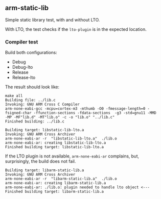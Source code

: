 ## arm-static-lib

Simple static library test, with and without LTO.

With LTO, the test checks if the `lto-plugin` is in the expected location.

### Compiler test

Build both configurations:

- Debug
- Debug-lto
- Release
- Release-lto

The result should look like:

```console
make all
Building file: ../lib.c
Invoking: GNU ARM Cross C Compiler
arm-none-eabi-gcc -mcpu=cortex-m3 -mthumb -O0 -fmessage-length=0 -fsigned-char -ffunction-sections -fdata-sections  -g3 -std=gnu11 -MMD -MP -MF"lib.d" -MT"lib.o" -c -o "lib.o" "../lib.c"
Finished building: ../lib.c

Building target: libstatic-lib-lto.a
Invoking: GNU ARM Cross Archiver
arm-none-eabi-ar -r  "libstatic-lib-lto.a"  ./lib.o
arm-none-eabi-ar: creating libstatic-lib-lto.a
Finished building target: libstatic-lib-lto.a
```

If the LTO plugin is not available, `arm-none-eabi-ar` complains, but,
surprisingly, the build does not fail.

```console
Building target: libarm-static-lib.a
Invoking: GNU ARM Cross Archiver
arm-none-eabi-ar -r  "libarm-static-lib.a"  ./lib.o
arm-none-eabi-ar: creating libarm-static-lib.a
arm-none-eabi-ar: ./lib.o: plugin needed to handle lto object <---
Finished building target: libarm-static-lib.a
```

